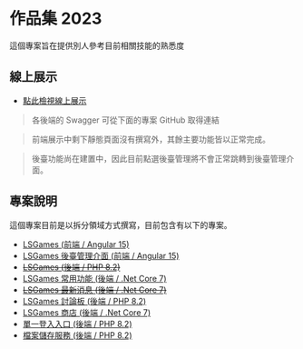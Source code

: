 # 作品集 2023

這個專案旨在提供別人參考目前相關技能的熟悉度

## 線上展示

- [點此檢視線上展示](https://syskzworks.ddns.net/forwork/lsgames/)

> 各後端的 Swagger 可從下面的專案 GitHub 取得連結

> 前端展示中剩下靜態頁面沒有撰寫外，其餘主要功能皆以正常完成。

> 後臺功能尚在建置中，因此目前點選後臺管理將不會正常跳轉到後臺管理介面。

## 專案說明

這個專案目前是以拆分領域方式撰寫，目前包含有以下的專案。

- [LSGames (前端 / Angular 15)](https://github.com/samuikaze/my-work-2023-lsgame)
- [LSGames 後臺管理介面 (前端 / Angular 15)](https://github.com/samuikaze/my-work-2023-lsgame-admin)
- ~~[LSGames (後端 / PHP 8.2)](https://github.com/samuikaze/my-work-2023-lsgame-backend)~~
- [LSGames 常用功能 (後端 / .Net Core 7)](https://github.com/samuikaze/my-work-2023-lsgames-common)
- ~~[LSGames 最新消息 (後端 / .Net Core 7)](https://github.com/samuikaze/my-work-2023-lsgame-news)~~
- [LSGames 討論板 (後端 / PHP 8.2)](https://github.com/samuikaze/my-work-2023-lsgames-forum)
- [LSGames 商店 (後端 / .Net Core 7)](https://github.com/samuikaze/my-work-2023-lsgames-shop)
- [單一登入入口 (後端 / PHP 8.2)](https://github.com/samuikaze/my-work-2023-sso)
- [檔案儲存服務 (後端 / PHP 8.2)](https://github.com/samuikaze/my-work-2023-file-storage-service)

